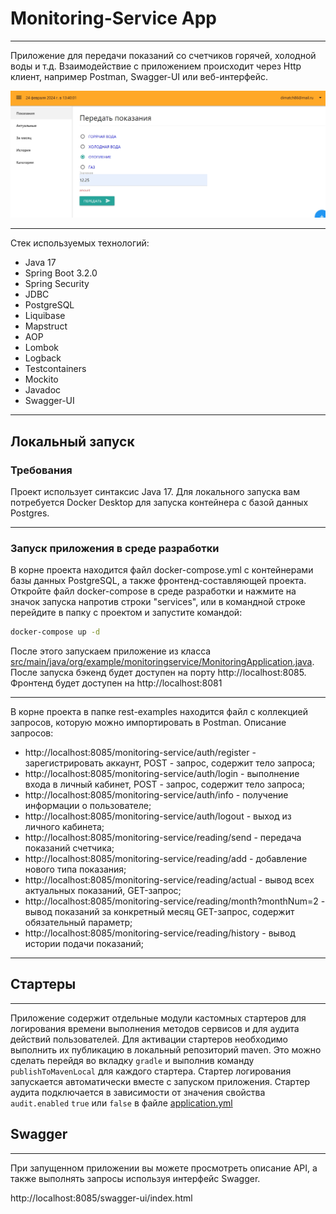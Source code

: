 # Monitoring-Service App

---
Приложение для передачи показаний со счетчиков горячей, холодной воды и т.д.
Взаимодействие с приложением происходит через Http клиент, например Postman, Swagger-UI или веб-интерфейс.

![pic1](app.jpg)

---
Стек используемых технологий:
- Java 17
- Spring Boot 3.2.0
- Spring Security
- JDBC
- PostgreSQL
- Liquibase
- Mapstruct
- AOP
- Lombok
- Logback
- Testcontainers
- Mockito
- Javadoc
- Swagger-UI


---
## Локальный запуск

### Требования

Проект использует синтаксис Java 17. Для локального запуска вам потребуется 
Docker Desktop для запуска контейнера с базой данных Postgres.

---
### Запуск приложения в среде разработки

В корне проекта находится файл docker-compose.yml c контейнерами базы данных PostgreSQL, а также фронтенд-составляющей проекта.
Откройте файл docker-compose в среде разработки и нажмите на значок запуска напротив строки "services",
или в командной строке перейдите в папку с проектом и запустите командой:

```bash
docker-compose up -d
```

После этого запускаем приложение из класса [src/main/java/org/example/monitoringservice/MonitoringApplication.java](src/main/java/org/example/monitoringservice/MonitoringApplication.java).
После запуска бэкенд будет доступен на порту http://localhost:8085. Фронтенд будет доступен на http://localhost:8081

---
В корне проекта в папке rest-examples находится файл с коллекцией запросов, которую можно импортировать в Postman.
Описание запросов:
- http://localhost:8085/monitoring-service/auth/register - зарегистрировать аккаунт, POST - запрос, содержит тело запроса;
- http://localhost:8085/monitoring-service/auth/login - выполнение входа в личный кабинет, POST - запрос, содержит тело запроса;
- http://localhost:8085/monitoring-service/auth/info - получение информации о пользователе;
- http://localhost:8085/monitoring-service/auth/logout - выход из личного кабинета;
- http://localhost:8085/monitoring-service/reading/send - передача показаний счетчика;
- http://localhost:8085/monitoring-service/reading/add - добавление нового типа показания;
- http://localhost:8085/monitoring-service/reading/actual - вывод всех актуальных показаний, GET-запрос;
- http://localhost:8085/monitoring-service/reading/month?monthNum=2 - вывод показаний за конкретный месяц GET-запрос, содержит обязательный параметр;
- http://localhost:8085/monitoring-service/reading/history - вывод истории подачи показаний;

---

## Стартеры

---
Приложение содержит отдельные модули кастомных стартеров для логирования времени выполнения методов сервисов и для аудита действий пользователей.
Для активации стартеров необходимо выполнить их публикацию в локальный репозиторий maven. Это можно сделать перейдя во вкладку `gradle` и выполнив команду `publishToMavenLocal` для каждого стартера.
Стартер логирования запускается автоматически вместе с запуском приложения. Стартер аудита подключается в зависимости от значения свойства `audit.enabled` `true` или `false` в файле [application.yml](src/main/resources/application.yml) 

## Swagger

---

При запущенном приложении вы можете просмотреть описание API, а также
выполнять запросы используя интерфейс Swagger.

http://localhost:8085/swagger-ui/index.html